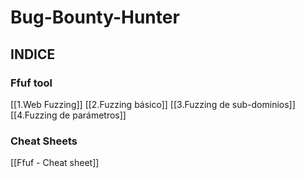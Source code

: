 # Bug-Bounty-Hunter

## INDICE

### Ffuf tool
[[1.Web Fuzzing]]
[[2.Fuzzing básico]]
[[3.Fuzzing de sub-dominios]]
[[4.Fuzzing de parámetros]]


### Cheat Sheets

[[Ffuf - Cheat sheet]]
